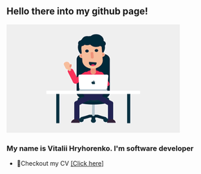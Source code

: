 ## Hello there into my github page!
<img align="back" alt="Coder GIF" height=250 width=400 src="img/hi_there.gif">

### My name is Vitalii Hryhorenko. I'm software developer

- 📝Checkout my CV [[Click here]](https://docs.google.com/document/d/1Is7g8Yr7hXZUhX-W0NnoDJ4WPKrGLOaAQtdhtK11wKI/edit?usp=sharing)
